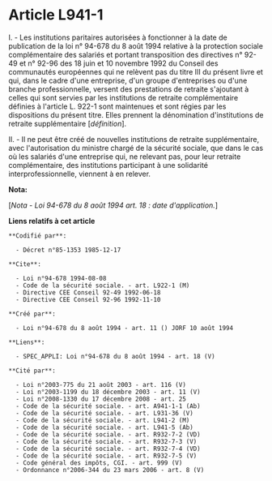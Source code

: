 # Article L941-1

I. - Les institutions paritaires autorisées à fonctionner à la date de publication de la loi n° 94-678 du 8 août 1994
relative à la protection sociale complémentaire des salariés et portant transposition des directives n° 92-49 et n° 92-96 des
18 juin et 10 novembre 1992 du Conseil des communautés européennes qui ne relèvent pas du titre III du présent livre et qui,
dans le cadre d'une entreprise, d'un groupe d'entreprises ou d'une branche professionnelle, versent des prestations de
retraite s'ajoutant à celles qui sont servies par les institutions de retraite complémentaire définies à l'article L. 922-1
sont maintenues et sont régies par les dispositions du présent titre. Elles prennent la dénomination d'institutions de
retraite supplémentaire [*définition*].

II. - Il ne peut être créé de nouvelles institutions de retraite supplémentaire, avec l'autorisation du ministre chargé de la
sécurité sociale, que dans le cas où les salariés d'une entreprise qui, ne relevant pas, pour leur retraite complémentaire,
des institutions participant à une solidarité interprofessionnelle, viennent à en relever.

**Nota:**

[*Nota - Loi 94-678 du 8 août 1994 art. 18 : date d'application.*]

**Liens relatifs à cet article**

	**Codifié par**:

	  - Décret n°85-1353 1985-12-17

	**Cite**:

	  - Loi n°94-678 1994-08-08
	  - Code de la sécurité sociale. - art. L922-1 (M)
	  - Directive CEE Conseil 92-49 1992-06-18
	  - Directive CEE Conseil 92-96 1992-11-10

	**Créé par**:

	  - Loi n°94-678 du 8 août 1994 - art. 11 () JORF 10 août 1994

	**Liens**:

	  - SPEC_APPLI: Loi n°94-678 du 8 août 1994 - art. 18 (V)

	**Cité par**:

	  - Loi n°2003-775 du 21 août 2003 - art. 116 (V)
	  - Loi n°2003-1199 du 18 décembre 2003 - art. 11 (V)
	  - Loi n°2008-1330 du 17 décembre 2008 - art. 25
	  - Code de la sécurité sociale. - art. A941-1-1 (Ab)
	  - Code de la sécurité sociale. - art. L931-36 (V)
	  - Code de la sécurité sociale. - art. L941-2 (M)
	  - Code de la sécurité sociale. - art. L941-5 (Ab)
	  - Code de la sécurité sociale. - art. R932-7-2 (VD)
	  - Code de la sécurité sociale. - art. R932-7-3 (V)
	  - Code de la sécurité sociale. - art. R932-7-4 (VD)
	  - Code de la sécurité sociale. - art. R932-7-5 (V)
	  - Code général des impôts, CGI. - art. 999 (V)
	  - Ordonnance n°2006-344 du 23 mars 2006 - art. 8 (V)

